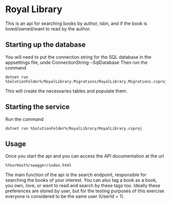 # Royal Library

This is an api for searching books by author, isbn, and if the book is loved/owned/want to read by the author.

## Starting up the database

You will need to put the connection string for the SQL database in the appsettings file, unde ConnectionString--SqlDatabase
Then run the command

```shell
dotnet run %SolutionFolder%/RoyalLibrary.Migrations/RoyalLibrary.Migrations.csproj
```

This will create the necessaries tables and populate them.

## Starting the service
Run the command
```shell
dotnet run %SolutionFolder%/RoyalLibrary/RoyalLibrary.csproj
```

## Usage
Once you start the api and you can access the API documentation at the url
```shell
%YourHost%/swagger/index.html
```

The main function of the api is the search endpoint, responsible for searching the books of your interest. You can also tag a book as a book, you own, love, or want to read and search by these tags too.
Ideally these preferences are stored by user, but for the testing purposes of this exercise everyone is considered to be the same user (UserId = 1).